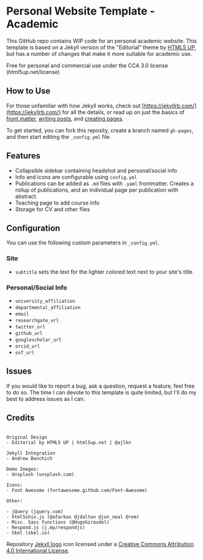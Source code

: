 # Personal Website Template - Academic

This GitHub repo contains WIP code for an personal academic website. This template is based on a Jekyll version of the "Editorial" theme by [HTML5 UP](https://html5up.net/), but has a number of changes that make it more suitable for academic use. 

Free for personal and commercial use under the CCA 3.0 license (html5up.net/license)

## How to Use

For those unfamiliar with how Jekyll works, check out [https://jekyllrb.com/](https://jekyllrb.com/) for all the details,
or read up on just the basics of [front matter](https://jekyllrb.com/docs/frontmatter/), [writing posts](https://jekyllrb.com/docs/posts/),
and [creating pages](https://jekyllrb.com/docs/pages/).

To get started, you can fork this reposity, create a branch named `gh-pages`, and then start editing the `_config.yml` file.

## Features

- Collapsible sidebar containing headshot and personal/social info
- Info and icons are configurable using `config.yml`
- Publications can be added as `.md` files with `.yaml` frontmatter. Creates a rollup of publications, and an individual page per publication with abstract.
- Teaching page to add course info
- Storage for CV and other files

## Configuration

You can use the following custom parameters in `_config.yml`.

### Site

- `subtitle` sets the text for the lighter colored text next to your site's title.

### Personal/Social Info

- `university_affiliation`
- `departmental_affiliation`
- `email`
- `researchgate_url`
- `twitter_url`
- `github_url`
- `googlescholar_url`
- `orcid_url`
- `osf_url`

## Issues

If you would like to report a bug, ask a question, request a feature, feel free to do so. The time I can devote to this template is quite limited, but I'll do my best to address issues as I can. 

## Credits

```

Original Design
- Editorial by HTML5 UP | html5up.net | @ajlkn

Jekyll Integration
- Andrew Banchich

Demo Images:
- Unsplash (unsplash.com)

Icons:
- Font Awesome (fortawesome.github.com/Font-Awesome)

Other:

- jQuery (jquery.com)
- html5shiv.js (@afarkas @jdalton @jon_neal @rem)
- Misc. Sass functions (@HugoGiraudel)
- Respond.js (j.mp/respondjs)
- Skel (skel.io)
```

Repository [Jekyll logo](https://github.com/jekyll/brand) icon licensed under a [Creative Commons Attribution 4.0 International License](http://choosealicense.com/licenses/cc-by-4.0/).
